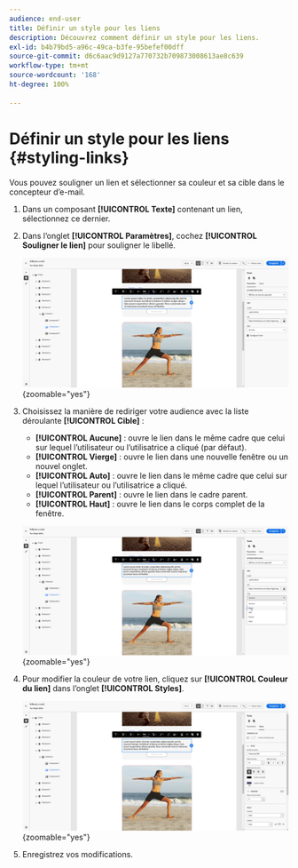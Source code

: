 ```yaml
---
audience: end-user
title: Définir un style pour les liens
description: Découvrez comment définir un style pour les liens.
exl-id: b4b79bd5-a96c-49ca-b3fe-95befef00dff
source-git-commit: d6c6aac9d9127a770732b709873008613ae8c639
workflow-type: tm+mt
source-wordcount: '168'
ht-degree: 100%

---
```


# Définir un style pour les liens {#styling-links}

Vous pouvez souligner un lien et sélectionner sa couleur et sa cible dans le concepteur d’e-mail.

1. Dans un composant **[!UICONTROL Texte]** contenant un lien, sélectionnez ce dernier.

1. Dans l’onglet **[!UICONTROL Paramètres]**, cochez **[!UICONTROL Souligner le lien]** pour souligner le libellé.

   ![Capture d’écran montrant l’option Souligner le lien dans l’onglet Paramètres.](assets/link_1.png){zoomable="yes"}

1. Choisissez la manière de rediriger votre audience avec la liste déroulante **[!UICONTROL Cible]** :

   * **[!UICONTROL Aucune]** : ouvre le lien dans le même cadre que celui sur lequel l’utilisateur ou l’utilisatrice a cliqué (par défaut).
   * **[!UICONTROL Vierge]** : ouvre le lien dans une nouvelle fenêtre ou un nouvel onglet.
   * **[!UICONTROL Auto]** : ouvre le lien dans le même cadre que celui sur lequel l’utilisateur ou l’utilisatrice a cliqué.
   * **[!UICONTROL Parent]** : ouvre le lien dans le cadre parent.
   * **[!UICONTROL Haut]** : ouvre le lien dans le corps complet de la fenêtre.

   ![Capture d’écran montrant les options déroulantes de Cible dans l’onglet Paramètres.](assets/link_2.png){zoomable="yes"}

1. Pour modifier la couleur de votre lien, cliquez sur **[!UICONTROL Couleur du lien]** dans l’onglet **[!UICONTROL Styles]**.

   ![Capture d’écran montrant l’option Couleur du lien dans l’onglet Styles.](assets/link_3.png){zoomable="yes"}

1. Enregistrez vos modifications.